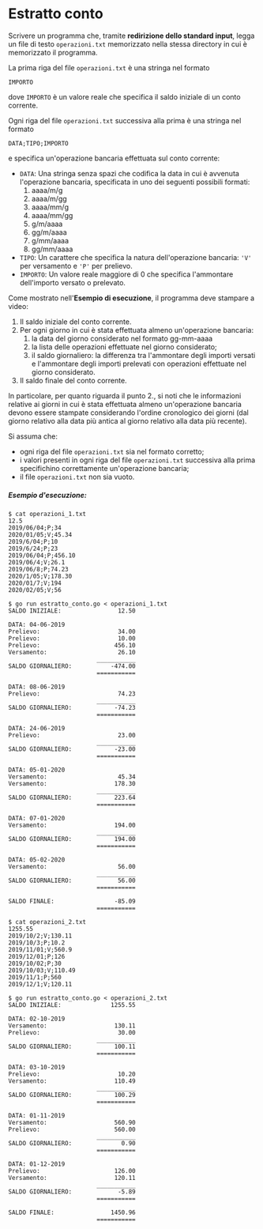 # Estratto conto

Scrivere un programma che, tramite **redirizione dello standard input**,  legga un file di testo `operazioni.txt` memorizzato nella stessa directory in cui è memorizzato il programma.

La prima riga del file `operazioni.txt` è una stringa nel formato

`IMPORTO`

dove `IMPORTO` è un valore reale che specifica il saldo iniziale di un conto corrente.

Ogni riga del file `operazioni.txt` successiva alla prima è una stringa nel formato

`DATA;TIPO;IMPORTO`

e specifica un'operazione bancaria effettuata sul conto corrente:

* `DATA`: Una stringa senza spazi che codifica la data in cui è avvenuta l'operazione bancaria, specificata in uno dei seguenti possibili formati:
    1. aaaa/m/g
    2. aaaa/m/gg
    3. aaaa/mm/g
    4. aaaa/mm/gg
    5. g/m/aaaa
    6. gg/m/aaaa
    7. g/mm/aaaa
    8. gg/mm/aaaa
* `TIPO`: Un carattere che specifica la natura dell'operazione bancaria: `'V'` per versamento e `'P'` per prelievo.
* `IMPORTO`: Un valore reale maggiore di 0 che specifica l'ammontare dell'importo versato o prelevato.

Come mostrato nell'**Esempio di esecuzione**, il programma deve stampare a video:
1. Il saldo iniziale del conto corrente.
2. Per ogni giorno in cui è stata effettuata almeno un'operazione bancaria:
    1. la data del giorno considerato nel formato gg-mm-aaaa
    2. la lista delle operazioni effettuate nel giorno considerato;
    3. il saldo giornaliero: la differenza tra l'ammontare degli importi versati e l'ammontare degli importi prelevati con operazioni effettuate nel giorno considerato.
3. Il saldo finale del conto corrente.
 
In particolare, per quanto riguarda il punto 2., si noti che le informazioni relative ai giorni in cui è stata effettuata almeno un'operazione bancaria devono essere stampate considerando l'ordine cronologico dei giorni (dal giorno relativo alla data più antica al giorno relativo alla data più recente).

Si assuma che:
* ogni riga del file `operazioni.txt` sia nel formato corretto;
* i valori presenti in ogni riga del file `operazioni.txt` successiva alla prima specifichino correttamente un'operazione bancaria;
* il file `operazioni.txt` non sia vuoto.

##### Esempio d'esecuzione:

```text
$ cat operazioni_1.txt 
12.5
2019/06/04;P;34
2020/01/05;V;45.34
2019/6/04;P;10
2019/6/24;P;23
2019/06/04;P;456.10
2019/06/4;V;26.1
2019/06/8;P;74.23
2020/1/05;V;178.30
2020/01/7;V;194
2020/02/05;V;56

$ go run estratto_conto.go < operazioni_1.txt
SALDO INIZIALE:                12.50

DATA: 04-06-2019
Prelievo:                      34.00
Prelievo:                      10.00
Prelievo:                     456.10
Versamento:                    26.10
                         ___________
SALDO GIORNALIERO:           -474.00
                         ===========

DATA: 08-06-2019
Prelievo:                      74.23
                         ___________
SALDO GIORNALIERO:            -74.23
                         ===========

DATA: 24-06-2019
Prelievo:                      23.00
                         ___________
SALDO GIORNALIERO:            -23.00
                         ===========

DATA: 05-01-2020
Versamento:                    45.34
Versamento:                   178.30
                         ___________
SALDO GIORNALIERO:            223.64
                         ===========

DATA: 07-01-2020
Versamento:                   194.00
                         ___________
SALDO GIORNALIERO:            194.00
                         ===========

DATA: 05-02-2020
Versamento:                    56.00
                         ___________
SALDO GIORNALIERO:             56.00
                         ===========

SALDO FINALE:                 -85.09
                         ===========

$ cat operazioni_2.txt
1255.55
2019/10/2;V;130.11
2019/10/3;P;10.2
2019/11/01;V;560.9
2019/12/01;P;126
2019/10/02;P;30
2019/10/03;V;110.49
2019/11/1;P;560
2019/12/1;V;120.11

$ go run estratto_conto.go < operazioni_2.txt
SALDO INIZIALE:              1255.55

DATA: 02-10-2019
Versamento:                   130.11
Prelievo:                      30.00
                         ___________
SALDO GIORNALIERO:            100.11
                         ===========

DATA: 03-10-2019
Prelievo:                      10.20
Versamento:                   110.49
                         ___________
SALDO GIORNALIERO:            100.29
                         ===========

DATA: 01-11-2019
Versamento:                   560.90
Prelievo:                     560.00
                         ___________
SALDO GIORNALIERO:              0.90
                         ===========

DATA: 01-12-2019
Prelievo:                     126.00
Versamento:                   120.11
                         ___________
SALDO GIORNALIERO:             -5.89
                         ===========

SALDO FINALE:                1450.96
                         ===========
```